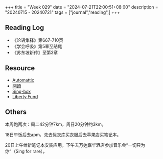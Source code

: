 +++
title = "Week 029"
date = "2024-07-21T22:00:51+08:00"
description = "20240715 - 20240721"
tags = ["journal","reading",]
+++

## Reading Log

* 《论语集释》第667-710页
* 《学会呼吸》第5章至结尾
* 《苏东坡新传》至第2章

## Resource

* [Automattic](https://automattic.com/)
* [開讀](https://openbookshongkong.com/)
* [Sing-box](https://sing-box.sagernet.org/)
* [Liberty Fund](https://www.libertyfund.org/)

## Others

本周跑两次：周二42分钟7km，周日20分钟约3km。

18日午饭后去apm，先去优衣库买衣服后去苹果店买笔记本。

20日上午给新笔记本安装应用，下午去万达嘉华酒店参加音乐会“一切只为你”（Sing for rare）。



